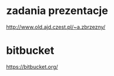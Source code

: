 # zadania prezentacje
  
  http://www.old.ajd.czest.pl/~a.zbrzezny/
# bitbucket
  https://bitbucket.org/
